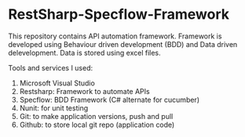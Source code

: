 # RestSharp-Specflow-Framework
This repository contains API automation framework. Framework is developed using Behaviour driven development (BDD) and Data driven delevelopment. Data is stored using excel files.

Tools and services I used:
1. Microsoft Visual Studio
2. Restsharp: Framework to automate APIs
3. Specflow: BDD Framework (C# alternate for cucumber) 
4. Nunit: for unit testing
5. Git: to make application versions, push and pull
6. Github: to store local git repo (application code)

